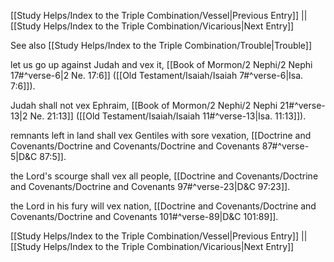 [[Study Helps/Index to the Triple Combination/Vessel|Previous Entry]]  ||  [[Study Helps/Index to the Triple Combination/Vicarious|Next Entry]]

 See also [[Study Helps/Index to the Triple Combination/Trouble|Trouble]]

 let us go up against Judah and vex it, [[Book of Mormon/2 Nephi/2 Nephi 17#^verse-6|2 Ne. 17:6]] ([[Old Testament/Isaiah/Isaiah 7#^verse-6|Isa. 7:6]]).

 Judah shall not vex Ephraim, [[Book of Mormon/2 Nephi/2 Nephi 21#^verse-13|2 Ne. 21:13]] ([[Old Testament/Isaiah/Isaiah 11#^verse-13|Isa. 11:13]]).

 remnants left in land shall vex Gentiles with sore vexation, [[Doctrine and Covenants/Doctrine and Covenants/Doctrine and Covenants 87#^verse-5|D&C 87:5]].

 the Lord's scourge shall vex all people, [[Doctrine and Covenants/Doctrine and Covenants/Doctrine and Covenants 97#^verse-23|D&C 97:23]].

 the Lord in his fury will vex nation, [[Doctrine and Covenants/Doctrine and Covenants/Doctrine and Covenants 101#^verse-89|D&C 101:89]].

[[Study Helps/Index to the Triple Combination/Vessel|Previous Entry]]  ||  [[Study Helps/Index to the Triple Combination/Vicarious|Next Entry]]